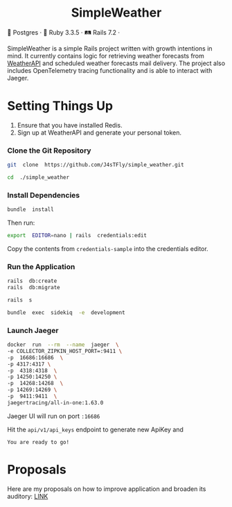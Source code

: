<div  align="center">
  <h1>SimpleWeather</h1>
</div

<div  align="center">
  🐘 Postgres · 💎 Ruby 3.3.5 · 🛤 Rails 7.2 ·
</div>

SimpleWeather is a simple Rails project written with growth intentions in mind. It currently contains logic for retrieving weather forecasts from [WeatherAPI](https://weatherapi.com) and scheduled weather forecasts mail delivery. The project also includes OpenTelemetry tracing functionality and is able to interact with Jaeger.

# Setting Things Up

1. Ensure that you have installed Redis.
2. Sign up at WeatherAPI and generate your personal token.

### Clone the Git Repository
```sh
git  clone  https://github.com/J4sTFly/simple_weather.git

cd  ./simple_weather
```
### Install Dependencies
```sh
bundle  install
```

Then run:
```sh
export  EDITOR=nano | rails  credentials:edit
```
Copy the contents from `credentials-sample` into the credentials editor.

### Run the Application
```sh
rails  db:create
rails  db:migrate

rails  s

bundle  exec  sidekiq  -e  development
```

### Launch Jaeger
```sh
docker  run  --rm  --name  jaeger  \
-e COLLECTOR_ZIPKIN_HOST_PORT=:9411 \
-p  16686:16686  \
-p 4317:4317 \
-p  4318:4318  \
-p 14250:14250 \
-p  14268:14268  \
-p 14269:14269 \
-p  9411:9411  \
jaegertracing/all-in-one:1.63.0
```

Jaeger UI will run on port `:16686`

Hit the `api/v1/api_keys` endpoint to generate new ApiKey and

`You are ready to go!`

# Proposals
Here are my proposals on how to improve application and broaden its auditory: [LINK](https://drive.google.com/file/d/1Gb-ndshU7_DM7HYRUjHW37wdQeF8Wzw7/view?usp=sharing)
